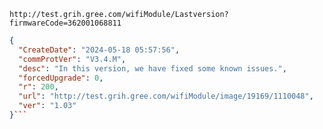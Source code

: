 `http://test.grih.gree.com/wifiModule/Lastversion?firmwareCode=362001068811`

```json
{
  "CreateDate": "2024-05-18 05:57:56",
  "commProtVer": "V3.4.M",
  "desc": "In this version, we have fixed some known issues.",
  "forcedUpgrade": 0,
  "r": 200,
  "url": "http://test.grih.gree.com/wifiModule/image/19169/1110048",
  "ver": "1.03"
}```
